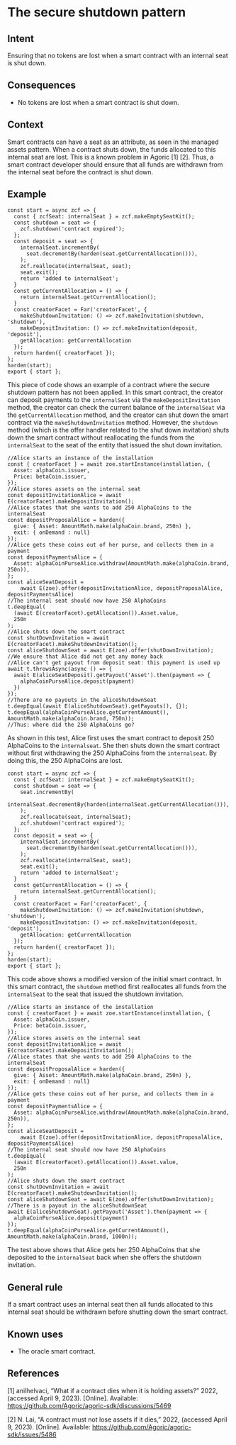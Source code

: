 # The secure shutdown pattern

## Intent
Ensuring that no
tokens are lost when a smart contract with an internal seat is shut
down.

## Consequences
-   No tokens are lost when a smart contract is shut down.

## Context
Smart contracts can have a seat as an attribute, as seen in
the managed assets pattern. When a contract shuts down, the funds
allocated to this internal seat are lost. This is a known problem in Agoric [1] [2].
Thus, a smart contract developer should ensure that all funds are
withdrawn from the internal seat before the contract is shut down.

## Example
``` {.JavaScript}
const start = async zcf => {
  const { zcfSeat: internalSeat } = zcf.makeEmptySeatKit();
  const shutdown = seat => {
    zcf.shutdown('contract expired');
  };
  const deposit = seat => {
    internalSeat.incrementBy(
      seat.decrementBy(harden(seat.getCurrentAllocation())),
    );
    zcf.reallocate(internalSeat, seat);
    seat.exit();
    return 'added to internalSeat';
  }
  const getCurrentAllocation = () => {
    return internalSeat.getCurrentAllocation();
  }
  const creatorFacet = Far('creatorFacet', {
    makeShutdownInvitation: () => zcf.makeInvitation(shutdown, 'shutdown'),
    makeDepositInvitation: () => zcf.makeInvitation(deposit, 'deposit'),
    getAllocation: getCurrentAllocation
  });
  return harden({ creatorFacet });
};
harden(start);
export { start };
```

This piece of code shows an example of a contract where the
secure shutdown pattern has not been applied. In this smart contract,
the creator can deposit payments to the `internalSeat` via the
`makeDepositInvitation` method, the creator can check the current
balance of the `internalSeat` via the `getCurrentAllocation` method, and
the creator can shut down the smart contract via the
`makeShutdownInvitation` method. However, the `shutdown` method (which
is the offer handler related to the shut down invitation) shuts down the
smart contract without reallocating the funds from the `internalSeat` to
the seat of the entity that issued the shut down invitation.

``` {.JavaScript}
//Alice starts an instance of the installation
const { creatorFacet } = await zoe.startInstance(installation, {
  Asset: alphaCoin.issuer,
  Price: betaCoin.issuer,
});
//Alice stores assets on the internal seat
const depositInvitationAlice = await E(creatorFacet).makeDepositInvitation();
//Alice states that she wants to add 250 AlphaCoins to the internalSeat
const depositProposalAlice = harden({
  give: { Asset: AmountMath.make(alphaCoin.brand, 250n) },
  exit: { onDemand : null}
});
//Alice gets these coins out of her purse, and collects them in a payment
const depositPaymentsAlice = {
  Asset: alphaCoinPurseAlice.withdraw(AmountMath.make(alphaCoin.brand, 250n)),
};
const aliceSeatDeposit =
    await E(zoe).offer(depositInvitationAlice, depositProposalAlice, depositPaymentsAlice)
//The internal seat should now have 250 AlphaCoins
t.deepEqual(
  (await E(creatorFacet).getAllocation()).Asset.value,
  250n
);
//Alice shuts down the smart contract
const shutDownInvitation = await E(creatorFacet).makeShutdownInvitation();
const aliceShutdownSeat = await E(zoe).offer(shutDownInvitation);
//We ensure that Alice did not get any money back
//Alice can't get payout from deposit seat: this payment is used up
await t.throwsAsync(async () => {
  await E(aliceSeatDeposit).getPayout('Asset').then(payment => {
    alphaCoinPurseAlice.deposit(payment)
  })
});
//There are no payouts in the aliceShutdownSeat
t.deepEqual(await E(aliceShutdownSeat).getPayouts(), {});
t.deepEqual(alphaCoinPurseAlice.getCurrentAmount(), AmountMath.make(alphaCoin.brand, 750n));
//Thus: where did the 250 AlphaCoins go?
```

As shown in this test, Alice first uses the smart contract to
deposit 250 AlphaCoins to the `internalseat`. She then shuts down the
smart contract without first withdrawing the 250 AlphaCoins from the
`internalseat`. By doing this, the 250 AlphaCoins are lost.

``` {.JavaScript}
const start = async zcf => {
  const { zcfSeat: internalSeat } = zcf.makeEmptySeatKit();
  const shutdown = seat => {
    seat.incrementBy(
      internalSeat.decrementBy(harden(internalSeat.getCurrentAllocation())),
    );
    zcf.reallocate(seat, internalSeat);
    zcf.shutdown('contract expired');
  };
  const deposit = seat => {
    internalSeat.incrementBy(
      seat.decrementBy(harden(seat.getCurrentAllocation())),
    );
    zcf.reallocate(internalSeat, seat);
    seat.exit();
    return 'added to internalSeat';
  }
  const getCurrentAllocation = () => {
    return internalSeat.getCurrentAllocation();
  }
  const creatorFacet = Far('creatorFacet', {
    makeShutdownInvitation: () => zcf.makeInvitation(shutdown, 'shutdown'),
    makeDepositInvitation: () => zcf.makeInvitation(deposit, 'deposit'),
    getAllocation: getCurrentAllocation
  });
  return harden({ creatorFacet });
};
harden(start);
export { start };
```

This code above shows a modified version of the initial smart contract. In this smart contract, the `shutdown` method first
reallocates all funds from the `internalSeat` to the seat that issued
the shutdown invitation.

``` {.JavaScript}
//Alice starts an instance of the installation
const { creatorFacet } = await zoe.startInstance(installation, {
  Asset: alphaCoin.issuer,
  Price: betaCoin.issuer,
});
//Alice stores assets on the internal seat
const depositInvitationAlice = await E(creatorFacet).makeDepositInvitation();
//Alice states that she wants to add 250 AlphaCoins to the internalSeat
const depositProposalAlice = harden({
  give: { Asset: AmountMath.make(alphaCoin.brand, 250n) },
  exit: { onDemand : null}
});
//Alice gets these coins out of her purse, and collects them in a payment
const depositPaymentsAlice = {
  Asset: alphaCoinPurseAlice.withdraw(AmountMath.make(alphaCoin.brand, 250n)),
};
const aliceSeatDeposit =
    await E(zoe).offer(depositInvitationAlice, depositProposalAlice, depositPaymentsAlice)
//The internal seat should now have 250 AlphaCoins
t.deepEqual(
  (await E(creatorFacet).getAllocation()).Asset.value,
  250n
);
//Alice shuts down the smart contract
const shutDownInvitation = await E(creatorFacet).makeShutdownInvitation();
const aliceShutdownSeat = await E(zoe).offer(shutDownInvitation);
//There is a payout in the aliceShutdownSeat
await E(aliceShutdownSeat).getPayout('Asset').then(payment => { 
  alphaCoinPurseAlice.deposit(payment)
});
t.deepEqual(alphaCoinPurseAlice.getCurrentAmount(), AmountMath.make(alphaCoin.brand, 1000n));
```

The test above shows that Alice gets her 250
AlphaCoins that she deposited to the `internalSeat` back when she offers
the shutdown invitation.

## General rule
If a smart contract uses an
internal seat then all funds allocated to this internal seat should be
withdrawn before shutting down the smart contract.

## Known uses
-   The oracle smart contract.

## References
[1] anilhelvaci, “What if a contract dies when it is holding assets?” 2022, (accessed April 9, 2023). [Online]. Available: https://github.com/Agoric/agoric-sdk/discussions/5469

[2] N. Lai, “A contract must not lose assets if it dies,” 2022, (accessed April 9, 2023).
[Online]. Available: https://github.com/Agoric/agoric-sdk/issues/5486